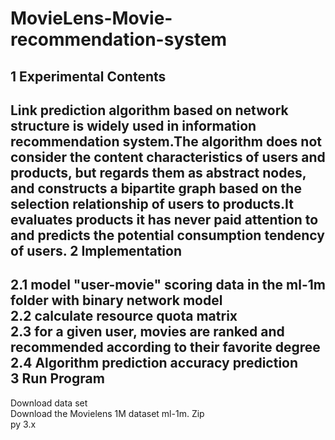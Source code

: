 # MovieLens-Movie-recommendation-system
1 Experimental Contents
----
Link prediction algorithm based on network structure is widely used in information recommendation system.The algorithm does not consider the content characteristics of users and products, but regards them as abstract nodes, and constructs a bipartite graph based on the selection relationship of users to products.It evaluates products it has never paid attention to and predicts the potential consumption tendency of users.
2 Implementation
----
2.1 model "user-movie" scoring data in the ml-1m folder with binary network model  
2.2 calculate resource quota matrix  
2.3 for a given user, movies are ranked and recommended according to their favorite degree  
2.4 Algorithm prediction accuracy prediction  
3 Run Program
----
Download data set   
Download the Movielens 1M dataset ml-1m. Zip  
py 3.x

